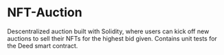 # NFT-Auction
Descentralized auction built with Solidity, where users can kick off new auctions to sell their NFTs for the highest bid given.
Contains unit tests for the Deed smart contract.
